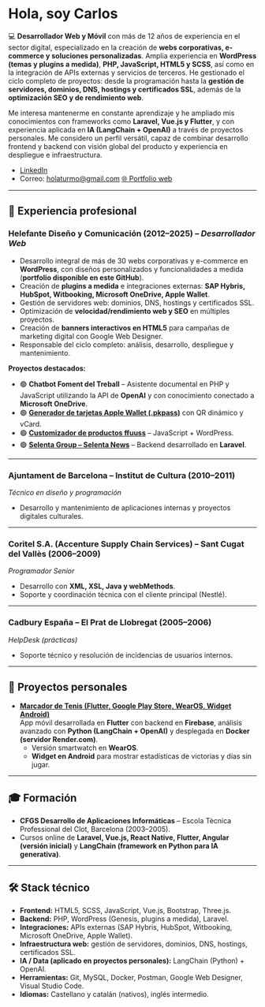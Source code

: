 # Hola, soy Carlos

💻 **Desarrollador Web y Móvil** con más de 12 años de experiencia en el sector digital, especializado en la creación de **webs corporativas, e-commerce y soluciones personalizadas**. Amplia experiencia en **WordPress (temas y plugins a medida)**, **PHP, JavaScript, HTML5 y SCSS**, así como en la integración de APIs externas y servicios de terceros. He gestionado el ciclo completo de proyectos: desde la programación hasta la **gestión de servidores, dominios, DNS, hostings y certificados SSL**, además de la **optimización SEO y de rendimiento web**.  

Me interesa mantenerme en constante aprendizaje y he ampliado mis conocimientos con frameworks como **Laravel, Vue.js y Flutter**, y con experiencia aplicada en **IA (LangChain + OpenAI)** a través de proyectos personales. Me considero un perfil versátil, capaz de combinar desarrollo frontend y backend con visión global del producto y experiencia en despliegue e infraestructura. 

- [LinkedIn](https://linkedin.com/in/carlos-turmo-quilez-b3455639/)
- Correo: holaturmo@gmail.com
[🌐 Portfolio web](https://github.com/zeliuk/portfolio-web)

---

## 🚀 Experiencia profesional

### Helefante Diseño y Comunicación (2012–2025) – *Desarrollador Web*
- Desarrollo integral de más de 30 webs corporativas y e-commerce en **WordPress**, con diseños personalizados y funcionalidades a medida (**portfolio disponible en este GitHub**).  
- Creación de **plugins a medida** e integraciones externas: **SAP Hybris, HubSpot, Witbooking, Microsoft OneDrive, Apple Wallet**.
- Gestión de servidores web: dominios, DNS, hostings y certificados SSL.  
- Optimización de **velocidad/rendimiento web y SEO** en múltiples proyectos.  
- Creación de **banners interactivos en HTML5** para campañas de marketing digital con Google Web Designer.  
- Responsable del ciclo completo: análisis, desarrollo, despliegue y mantenimiento.  

**Proyectos destacados:**  
- 🟢 **Chatbot Foment del Treball** – Asistente documental en PHP y JavaScript utilizando la API de **OpenAI** y con conocimiento conectado a **Microsoft OneDrive**.  
- 🟢 **[Generador de tarjetas Apple Wallet (.pkpass)](https://github.com/zeliuk/pkpass-wallet-apple)** con QR dinámico y vCard.  
- 🟢 **[Customizador de productos ffuuss](https://github.com/zeliuk/doityourself-handdryer-customizer)** – JavaScript + WordPress.  
- 🟢 **[Selenta Group – Selenta News](https://github.com/zeliuk/selentanews)** – Backend desarrollado en **Laravel**.  

---

### Ajuntament de Barcelona – Institut de Cultura (2010–2011)  
*Técnico en diseño y programación*  
- Desarrollo y mantenimiento de aplicaciones internas y proyectos digitales culturales.  

---

### Coritel S.A. (Accenture Supply Chain Services) – Sant Cugat del Vallès (2006–2009)  
*Programador Senior*  
- Desarrollo con **XML, XSL, Java y webMethods**.  
- Soporte y coordinación técnica con el cliente principal (Nestlé).  

---

### Cadbury España – El Prat de Llobregat (2005–2006)  
*HelpDesk (prácticas)*  
- Soporte técnico y resolución de incidencias de usuarios internos.  

---

## 📱 Proyectos personales

- **[Marcador de Tenis (Flutter, Google Play Store, WearOS, Widget Android)](https://play.google.com/store/apps/details?id=xyz.zeliuk.apptenis)**  
  App móvil desarrollada en **Flutter** con backend en **Firebase**, análisis avanzado con **Python (LangChain + OpenAI)** y desplegada en **Docker (servidor Render.com)**.  
  - Versión smartwatch en **WearOS**.  
  - **Widget en Android** para mostrar estadísticas de victorias y días sin jugar.  

---

## 🎓 Formación

- **CFGS Desarrollo de Aplicaciones Informáticas** – Escola Tècnica Professional del Clot, Barcelona (2003–2005).  
- Cursos online de **Laravel, Vue.js, React Native, Flutter, Angular (versión inicial)** y **LangChain (framework en Python para IA generativa)**.  

---

## 🛠️ Stack técnico

- **Frontend:** HTML5, SCSS, JavaScript, Vue.js, Bootstrap, Three.js.  
- **Backend:** PHP, WordPress (Genesis, plugins a medida), Laravel. 
- **Integraciones:** APIs externas (SAP Hybris, HubSpot, Witbooking, Microsoft OneDrive, Apple Wallet).
- **Infraestructura web:** gestión de servidores, dominios, DNS, hostings, certificados SSL.
- **IA / Data (aplicado en proyectos personales):** LangChain (Python) + OpenAI.  
- **Herramientas:** Git, MySQL, Docker, Postman, Google Web Designer, Visual Studio Code.  
- **Idiomas:** Castellano y catalán (nativos), inglés intermedio.  
